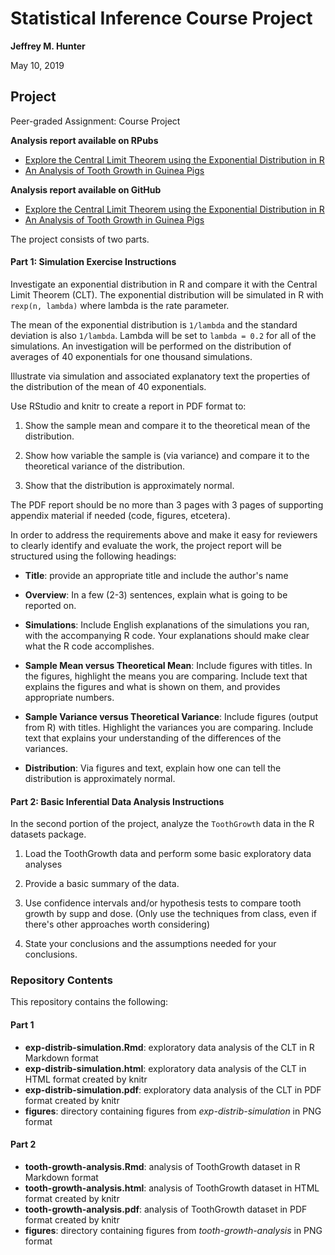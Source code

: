 # Statistical Inference Course Project

**Jeffrey M. Hunter**

May 10, 2019

## Project

Peer-graded Assignment: Course Project

**Analysis report available on RPubs**

* <a href="http://rpubs.com/OracleJavaNet/498056">Explore the Central Limit Theorem using the Exponential Distribution in R</a>
* <a href="http://rpubs.com/OracleJavaNet/498059">An Analysis of Tooth Growth in Guinea Pigs</a>

**Analysis report available on GitHub**

* <a href="http://htmlpreview.github.io/?https://github.com/oraclejavanet/reproducible-research-course-project-2/blob/master/storm-data-analysis.html" target="_blank">Explore the Central Limit Theorem using the Exponential Distribution in R</a>
* <a href="http://htmlpreview.github.io/?https://github.com/oraclejavanet/reproducible-research-course-project-2/blob/master/storm-data-analysis.html" target="_blank">An Analysis of Tooth Growth in Guinea Pigs</a>

The project consists of two parts.

#### Part 1: Simulation Exercise Instructions

Investigate an exponential distribution in R and compare it with the Central
Limit Theorem (CLT). The exponential distribution will be simulated in R with
`rexp(n, lambda)` where lambda is the rate parameter.

The mean of the exponential distribution is `1/lambda` and the standard
deviation is also `1/lambda`. Lambda will be set to `lambda = 0.2` for all of
the simulations. An investigation will be performed on the distribution of
averages of 40 exponentials for one thousand simulations.

Illustrate via simulation and associated explanatory text the properties of the
distribution of the mean of 40 exponentials.

Use RStudio and knitr to create a report in PDF format to:

1. Show the sample mean and compare it to the theoretical mean of the
   distribution.

1. Show how variable the sample is (via variance) and compare it to the
   theoretical variance of the distribution.

1. Show that the distribution is approximately normal.

The PDF report should be no more than 3 pages with 3 pages of supporting
appendix material if needed (code, figures, etcetera).

In order to address the requirements above and make it easy for reviewers to
clearly identify and evaluate the work, the project report will be structured 
using the following headings:

* **Title**: provide an appropriate title and include the author's name

* **Overview**: In a few (2-3) sentences, explain what is going to be reported
    on.

* **Simulations**: Include English explanations of the simulations you ran, with
    the accompanying R code. Your explanations should make clear
    what the R code accomplishes.

* **Sample Mean versus Theoretical Mean**: Include figures with titles. In the
    figures, highlight the means you are comparing. Include text that explains the
  figures and what is shown on them, and provides appropriate numbers.

* **Sample Variance versus Theoretical Variance**: Include figures
    (output from R) with titles. Highlight the variances you are comparing.
    Include text that explains your understanding of the differences of the
    variances.

* **Distribution**: Via figures and text, explain how one can tell the
distribution is approximately normal.

#### Part 2: Basic Inferential Data Analysis Instructions

In the second portion of the project, analyze the `ToothGrowth` data in the
R datasets package.

1. Load the ToothGrowth data and perform some basic exploratory data analyses

1. Provide a basic summary of the data.

1. Use confidence intervals and/or hypothesis tests to compare tooth growth by
   supp and dose. (Only use the techniques from class, even if there's other
   approaches worth considering)

1. State your conclusions and the assumptions needed for your conclusions.

### Repository Contents

This repository contains the following:

#### Part 1

* **exp-distrib-simulation.Rmd**: exploratory data analysis of the CLT in R Markdown format
* **exp-distrib-simulation.html**: exploratory data analysis of the CLT in HTML format created by knitr
* **exp-distrib-simulation.pdf**: exploratory data analysis of the CLT in PDF format created by knitr
* **figures**: directory containing figures from *exp-distrib-simulation* in PNG format

#### Part 2

* **tooth-growth-analysis.Rmd**: analysis of ToothGrowth dataset in R Markdown format
* **tooth-growth-analysis.html**: analysis of ToothGrowth dataset in HTML format created by knitr
* **tooth-growth-analysis.pdf**: analysis of ToothGrowth dataset in PDF format created by knitr
* **figures**: directory containing figures from *tooth-growth-analysis* in PNG format
